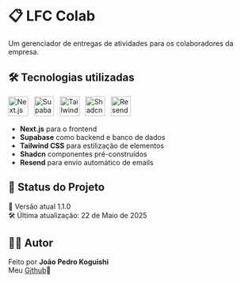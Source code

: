# 📋 LFC Colab

Um gerenciador de entregas de atividades para os colaboradores da empresa.

## 🛠️ Tecnologias utilizadas

<p align="left">
  <img src="https://cdn.jsdelivr.net/gh/devicons/devicon@latest/icons/nextjs/nextjs-original.svg" alt="Next.js" width="40" height="40"/>
  &nbsp;
  <img src="https://cdn.jsdelivr.net/gh/devicons/devicon@latest/icons/supabase/supabase-original.svg" alt="Supabase" width="40" height="40"/>
  &nbsp;
  <img src="https://cdn.jsdelivr.net/gh/devicons/devicon@latest/icons/tailwindcss/tailwindcss-original.svg" alt="Tailwind" width="40" height="40"/>
  &nbsp;
  <img src="https://avatars.githubusercontent.com/u/139895814?s=280&v=4" alt="Shadcn" width="40" height="40"/>
  &nbsp;
  <img src="https://media.licdn.com/dms/image/v2/D4D0BAQEX6CoC9HvK6g/company-logo_200_200/company-logo_200_200/0/1706034491776/resend_logo?e=2147483647&v=beta&t=UGBw__UqzpYhUdnMVhBt8QKK6mi07Vy1QWx_aE-5PjI" alt="Resend" width="40" height="40"/>      
</p>

- **Next.js** para o frontend
- **Supabase** como backend e banco de dados
- **Tailwind CSS** para estilização de elementos
- **Shadcn** componentes pré-construídos
- **Resend** para envio automático de emails

## 📌 Status do Projeto

🚀 Versão atual 1.1.0
<br/>
🛠️ Última atualização: 22 de Maio de 2025

## 👨‍💻 Autor
Feito por **João Pedro Koguishi**<br/>
Meu [Github](https://github.com/joaokogs)🤖 
